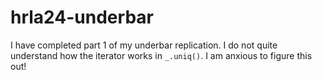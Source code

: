 # hrla24-underbar

I have completed part 1 of my underbar replication. I do not quite understand how the iterator works in `_.uniq()`. I am anxious to figure this out!
